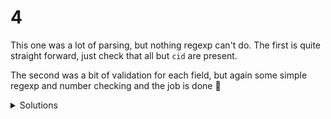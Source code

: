 # 4

This one was a lot of parsing, but nothing regexp can't do.
The first is quite straight forward, just check that all but `cid` are present.

The second was a bit of validation for each field, but again some simple regexp and number checking and the job is done 🙂

<details>
  <summary>Solutions</summary>
  <ol>
    <li>206</li>
    <li>123</li>
  </ol>
</details>
